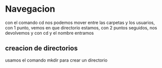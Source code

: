 # Navegacion
con el comando cd nos podemos mover entre las carpetas y los usuarios, con 1 punto, vemos en que directorio estamos, con 2 puntos seguidos, nos devolvemos y con cd y el nombre entramos 
## creacion de directorios
usamos el comando mkdir para crear un directorio